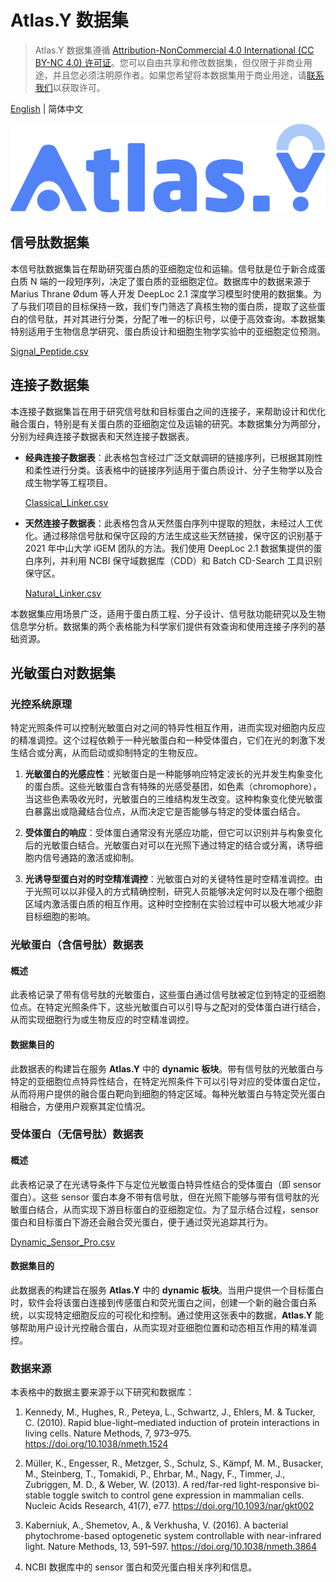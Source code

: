 # Atlas.Y 数据集

> Atlas.Y 数据集遵循 [Attribution-NonCommercial 4.0 International (CC BY-NC 4.0) 许可证](https://creativecommons.org/licenses/by-nc/4.0)。您可以自由共享和修改数据集，但仅限于非商业用途，并且您必须注明原作者。如果您希望将本数据集用于商业用途，请[联系我们](mailto:tongji_china2019@163.com)以获取许可。

[English](README.md) | 简体中文

![](assets/Logo.png)

## 信号肽数据集

本信号肽数据集旨在帮助研究蛋白质的亚细胞定位和运输。信号肽是位于新合成蛋白质 N 端的一段短序列，决定了蛋白质的亚细胞定位。数据库中的数据来源于 Marius Thrane Ødum 等人开发 DeepLoc 2.1 深度学习模型时使用的数据集。为了与我们项目的目标保持一致，我们专门筛选了真核生物的蛋白质，提取了这些蛋白的信号肽，并对其进行分类，分配了唯一的标识号，以便于高效查询。本数据集特别适用于生物信息学研究、蛋白质设计和细胞生物学实验中的亚细胞定位预测。

[Signal_Peptide.csv](Signal_Peptide.csv)

## 连接子数据集

本连接子数据集旨在用于研究信号肽和目标蛋白之间的连接子，来帮助设计和优化融合蛋白，特别是有关蛋白质的亚细胞定位及运输的研究。本数据集分为两部分，分别为经典连接子数据表和天然连接子数据表。

* **经典连接子数据表**：此表格包含经过广泛文献调研的链接序列，已根据其刚性和柔性进行分类。该表格中的链接序列适用于蛋白质设计、分子生物学以及合成生物学等工程项目。

  [Classical_Linker.csv](Classical_Linker.csv)

* **天然连接子数据表**：此表格包含从天然蛋白序列中提取的短肽，未经过人工优化。通过移除信号肽和保守区段的方法生成这些天然链接，保守区的识别基于 2021 年中山大学 iGEM 团队的方法。我们使用 DeepLoc 2.1 数据集提供的蛋白序列，并利用 NCBI 保守域数据库（CDD）和 Batch CD-Search 工具识别保守区。

  [Natural_Linker.csv](Natural_Linker.csv)

本数据集应用场景广泛，适用于蛋白质工程、分子设计、信号肽功能研究以及生物信息学分析。数据集的两个表格能为科学家们提供有效查询和使用连接子序列的基础资源。

## 光敏蛋白对数据集

### 光控系统原理

特定光照条件可以控制光敏蛋白对之间的特异性相互作用，进而实现对细胞内反应的精准调控。这个过程依赖于一种光敏蛋白和一种受体蛋白，它们在光的刺激下发生结合或分离，从而启动或抑制特定的生物反应。

1. **光敏蛋白的光感应性**：光敏蛋白是一种能够响应特定波长的光并发生构象变化的蛋白质。这些光敏蛋白含有特殊的光感受基团，如色素（chromophore），当这些色素吸收光时，光敏蛋白的三维结构发生改变。这种构象变化使光敏蛋白暴露出或隐藏结合位点，从而决定它是否能够与特定的受体蛋白结合。

2. **受体蛋白的响应**：受体蛋白通常没有光感应功能，但它可以识别并与构象变化后的光敏蛋白结合。光敏蛋白对可以在光照下通过特定的结合或分离，诱导细胞内信号通路的激活或抑制。

3. **光诱导型蛋白对的时空精准调控**：光敏蛋白对的关键特性是时空精准调控。由于光照可以以非侵入的方式精确控制，研究人员能够决定何时以及在哪个细胞区域内激活蛋白质的相互作用。这种时空控制在实验过程中可以极大地减少非目标细胞的影响。

### 光敏蛋白（含信号肽）数据表

#### 概述

此表格记录了带有信号肽的光敏蛋白，这些蛋白通过信号肽被定位到特定的亚细胞位点。在特定光照条件下，这些光敏蛋白可以引导与之配对的受体蛋白进行结合，从而实现细胞行为或生物反应的时空精准调控。

#### 数据集目的

此数据表的构建旨在服务 **Atlas.Y** 中的 **dynamic 板块**。带有信号肽的光敏蛋白与特定的亚细胞位点特异性结合，在特定光照条件下可以引导对应的受体蛋白定位，从而将用户提供的融合蛋白靶向到细胞的特定区域。每种光敏蛋白与特定荧光蛋白相融合，方便用户观察其定位情况。

### 受体蛋白（无信号肽）数据表

#### 概述

此表格记录了在光诱导条件下与定位光敏蛋白特异性结合的受体蛋白（即 sensor 蛋白）。这些 sensor 蛋白本身不带有信号肽，但在光照下能够与带有信号肽的光敏蛋白结合，从而实现下游目标蛋白的亚细胞定位。为了显示结合过程，sensor 蛋白和目标蛋白下游还会融合荧光蛋白，便于通过荧光追踪其行为。

[Dynamic_Sensor_Pro.csv](Dynamic_Sensor_Pro.csv)

#### 数据集目的

此数据表的构建旨在服务 **Atlas.Y** 中的 **dynamic 板块**。当用户提供一个目标蛋白时，软件会将该蛋白连接到传感蛋白和荧光蛋白之间，创建一个新的融合蛋白系统，以实现特定细胞反应的可视化和控制。通过使用这张表中的数据，**Atlas.Y** 能够帮助用户设计光控融合蛋白，从而实现对亚细胞位置和动态相互作用的精准调控。

### 数据来源

本表格中的数据主要来源于以下研究和数据库：

1. Kennedy, M., Hughes, R., Peteya, L., Schwartz, J., Ehlers, M. & Tucker, C. (2010). Rapid blue-light–mediated induction of protein interactions in living cells. Nature Methods, 7, 973–975. https://doi.org/10.1038/nmeth.1524

2. Müller, K., Engesser, R., Metzger, S., Schulz, S., Kämpf, M. M., Busacker, M., Steinberg, T., Tomakidi, P., Ehrbar, M., Nagy, F., Timmer, J., Zubriggen, M. D., & Weber, W. (2013). A red/far-red light-responsive bi-stable toggle switch to control gene expression in mammalian cells. Nucleic Acids Research, 41(7), e77. https://doi.org/10.1093/nar/gkt002

3. Kaberniuk, A., Shemetov, A., & Verkhusha, V. (2016). A bacterial phytochrome-based optogenetic system controllable with near-infrared light. Nature Methods, 13, 591–597. https://doi.org/10.1038/nmeth.3864

4. NCBI 数据库中的 sensor 蛋白和荧光蛋白相关序列和信息。